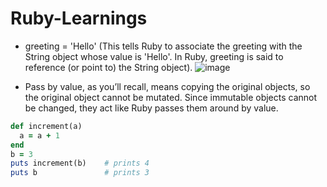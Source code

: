 # Ruby-Learnings
- greeting = 'Hello' (This tells Ruby to associate the greeting with the String object whose value is 'Hello'. In Ruby, greeting is said to reference (or point to) the String object).
![image](https://user-images.githubusercontent.com/48538467/146672767-5ae13ff0-a667-401b-b430-4ac2205deba5.png)

- Pass by value, as you’ll recall, means copying the original objects, so the original object cannot be mutated. Since immutable objects cannot be changed, they act like Ruby passes them around by value.
```ruby
def increment(a)
  a = a + 1
end
b = 3
puts increment(b)    # prints 4
puts b               # prints 3
```
